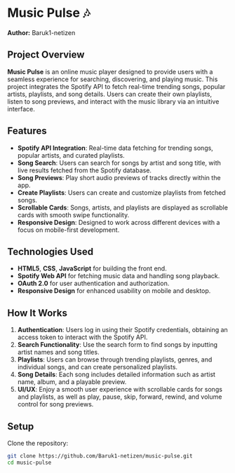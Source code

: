 # Music Pulse 🎶

**Author:** Baruk1-netizen

## Project Overview

**Music Pulse** is an online music player designed to provide users with a seamless experience for searching, discovering, and playing music. This project integrates the Spotify API to fetch real-time trending songs, popular artists, playlists, and song details. Users can create their own playlists, listen to song previews, and interact with the music library via an intuitive interface.

## Features

- **Spotify API Integration**: Real-time data fetching for trending songs, popular artists, and curated playlists.
- **Song Search**: Users can search for songs by artist and song title, with live results fetched from the Spotify database.
- **Song Previews**: Play short audio previews of tracks directly within the app.
- **Create Playlists**: Users can create and customize playlists from fetched songs.
- **Scrollable Cards**: Songs, artists, and playlists are displayed as scrollable cards with smooth swipe functionality.
- **Responsive Design**: Designed to work across different devices with a focus on mobile-first development.

## Technologies Used

- **HTML5**, **CSS**, **JavaScript** for building the front end.
- **Spotify Web API** for fetching music data and handling song playback.
- **OAuth 2.0** for user authentication and authorization.
- **Responsive Design** for enhanced usability on mobile and desktop.
  
## How It Works

1. **Authentication**: Users log in using their Spotify credentials, obtaining an access token to interact with the Spotify API.
2. **Search Functionality**: Use the search form to find songs by inputting artist names and song titles.
3. **Playlists**: Users can browse through trending playlists, genres, and individual songs, and can create personalized playlists.
4. **Song Details**: Each song includes detailed information such as artist name, album, and a playable preview.
5. **UI/UX**: Enjoy a smooth user experience with scrollable cards for songs and playlists, as well as play, pause, skip, forward, rewind, and volume control for song previews.

## Setup

 Clone the repository:
   ```bash
   git clone https://github.com/Baruk1-netizen/music-pulse.git
   cd music-pulse
